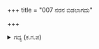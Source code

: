 +++
title = "007 ನರನ ಬಿಡಲಾಗದು"

+++

<details><summary>ಗದ್ಯ (ಕ.ಗ.ಪ) </summary>

7. ತ್ರಿಗರ್ತರು ವೀರಾವೇಶದಿಂದ ತಾವು ಯುದ್ಧ ಮಾಡುವ ಬಗೆಯನ್ನು ಸಭೆಗೆ ವಿವರಿಸಿದರು. ಮಾರನೆಯ ದಿನ ನಡೆಯುವ ಯುದ್ಧದಲ್ಲಿ ಅರ್ಜುನನು ಹತ್ತಿರ ಬರದ ಹಾಗೆ ತಡೆಯಲಾಗುವುದು. ಮಹಾಯುದ್ಧದಲ್ಲಿ ತ್ರಿಗರ್ತರ ಗುಂಪಿನಲ್ಲಿ ಒಬ್ಬರನ್ನೊಬ್ಬರು ಬಿಡದೆ ಒಗ್ಗಟ್ಟಿನಿಂದ ಹೋರಾಡುತ್ತೇವೆ. . ಯಾವುದೇ ಕಾರಣಕ್ಕೂ ಇಟ್ಟ ಹೆಜ್ಜೆಯನ್ನು ಹಿಂದಕ್ಕೆ ತೆಗೆದು ಕೊಳ್ಳುವುದಿಲ್ಲ. ದಾರಿಯಲ್ಲಿ ಹೆಣಗಳು ಬಿದ್ದಿದ್ದರೆ ಅದನ್ನು ಮೆಟ್ಟಿಕೊಂಡೇ ರಣರಂಗದಲ್ಲಿ ಮುಂದೆ ಹೋಗುವುದು; ಈ ಮಾತುಗಳಲ್ಲಿ ಯಾವುದೇ ಒಂದನ್ನು ಯಾರು ಯಾವುದೇ ಕಾರಣಕ್ಕೆ ಮೀರಿದರೂ ಅವರಿಗೆ ನರಕ ತಪ್ಪುವುದಿಲ್ಲ ಎಂದು ತ್ರಿಗರ್ತರೆಲ್ಲರೂ ಒಟ್ಟಾಗಿ ಹೇಳಿದರು.
</details>
